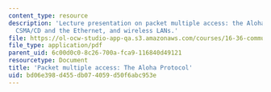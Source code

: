 ```yaml
---
content_type: resource
description: 'Lecture presentation on packet multiple access: the Aloha protocol,
  CSMA/CD and the Ethernet, and wireless LANs.'
file: https://ol-ocw-studio-app-qa.s3.amazonaws.com/courses/16-36-communication-systems-engineering-spring-2009/bd06e398d455db074059d50f6abc953e_MIT16_36s09_lec21_22.pdf
file_type: application/pdf
parent_uid: 6c00d0c0-8c26-700a-fca9-116840d49121
resourcetype: Document
title: 'Packet multiple access: The Aloha Protocol'
uid: bd06e398-d455-db07-4059-d50f6abc953e
---
```

